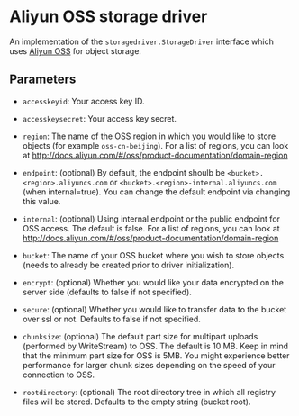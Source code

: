 <!--GITHUB
page_title: Aliyun OSS storage driver
page_description: Explains how to use the Aliyun OSS storage drivers
page_keywords: registry, service, driver, images, storage, OSS, aliyun
IGNORES-->

# Aliyun OSS storage driver

An implementation of the `storagedriver.StorageDriver` interface which uses [Aliyun OSS](http://www.aliyun.com/product/oss) for object storage.

## Parameters

* `accesskeyid`: Your access key ID.

* `accesskeysecret`: Your access key secret.

* `region`: The name of the OSS region in which you would like to store objects (for example `oss-cn-beijing`). For a list of regions, you can look at <http://docs.aliyun.com/#/oss/product-documentation/domain-region>

* `endpoint`: (optional) By default, the endpoint shoulb be `<bucket>.<region>.aliyuncs.com` or `<bucket>.<region>-internal.aliyuncs.com` (when internal=true). You can change the default endpoint via changing this value.

* `internal`: (optional) Using internal endpoint or the public endpoint for OSS access. The default is false. For a list of regions, you can look at <http://docs.aliyun.com/#/oss/product-documentation/domain-region>

* `bucket`: The name of your OSS bucket where you wish to store objects (needs to already be created prior to driver initialization).

* `encrypt`: (optional) Whether you would like your data encrypted on the server side (defaults to false if not specified).

* `secure`: (optional) Whether you would like to transfer data to the bucket over ssl or not. Defaults to false if not specified.

* `chunksize`: (optional) The default part size for multipart uploads (performed by WriteStream) to OSS. The default is 10 MB. Keep in mind that the minimum part size for OSS is 5MB. You might experience better performance for larger chunk sizes depending on the speed of your connection to OSS.

* `rootdirectory`: (optional) The root directory tree in which all registry files will be stored. Defaults to the empty string (bucket root).
